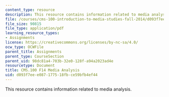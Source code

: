 ```yaml
---
content_type: resource
description: This resource contains information related to media analysis.
file: /courses/cms-100-introduction-to-media-studies-fall-2014/d093f7eee087177518fbce59bfb4ef44_MITCMS_100F14_MediaAnal.pdf
file_size: 90815
file_type: application/pdf
learning_resource_types:
- Assignments
license: https://creativecommons.org/licenses/by-nc-sa/4.0/
ocw_type: OCWFile
parent_title: Assignments
parent_type: CourseSection
parent_uid: 98dc81a4-703b-32e0-128f-a94a2023ad4e
resourcetype: Document
title: CMS.100 F14 Media Analysis
uid: d093f7ee-e087-1775-18fb-ce59bfb4ef44
---
```

This resource contains information related to media analysis.